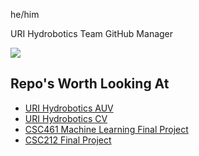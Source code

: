 he/him
<p>URI Hydrobotics Team GitHub Manager</p>
<p> 
  <a href="https://sites.google.com/uri.edu/uri-hydrobotics/home?pli=1">
    <img src="https://avatars.githubusercontent.com/u/114554815?v=4">
  </a>
</p>

## Repo's Worth Looking At
- [URI Hydrobotics AUV](https://github.com/URI-Hydrobotics-Team/AUV)
- [URI Hydrobotics CV](https://github.com/URI-Hydrobotics-Team/Computer-Vision)
- [CSC461 Machine Learning Final Project](https://github.com/thourihan/CSC461_Final)
- [CSC212 Final Project](https://github.com/devinhunsberger/CSC212-Final-Project)
